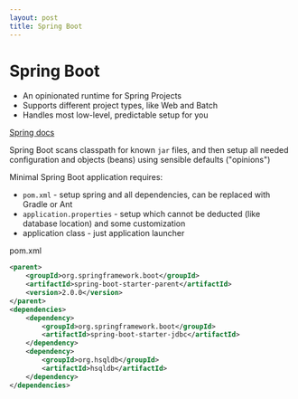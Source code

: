 ```yaml
---
layout: post
title: Spring Boot
---
```

# Spring Boot

- An opinionated runtime for Spring Projects
- Supports different project types, like Web and Batch
- Handles most low-level, predictable setup for you

[Spring docs](http://docs.spring.io/spring-boot/docs/current/reference/htmlsingle)

Spring Boot scans classpath for known `jar` files, and then setup all needed configuration and 
objects (beans) using sensible defaults ("opinions")

Minimal Spring Boot application requires:
- `pom.xml` - setup spring and all dependencies, can be replaced with Gradle or Ant
- `application.properties` - setup which cannot be deducted (like database location) and some customization
- application class - just application launcher

pom.xml
```xml
<parent>
    <groupId>org.springframework.boot</groupId>
    <artifactId>spring-boot-starter-parent</artifactId>
    <version>2.0.0</version>
</parent>
<dependencies>
    <dependency>
        <groupId>org.springframework.boot</groupId>
        <artifactId>spring-boot-starter-jdbc</artifactId>
    </dependency>
    <dependency>
        <groupId>org.hsqldb</groupId>
        <artifactId>hsqldb</artifactId>
    </dependency>
</dependencies>
```